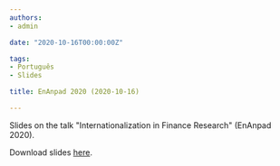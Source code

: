 ```yaml
---
authors:
- admin

date: "2020-10-16T00:00:00Z"

tags: 
- Português
- Slides

title: EnAnpad 2020 (2020-10-16)

---
```


Slides on the talk "Internationalization in Finance Research" (EnAnpad 2020). 

Download slides [here](https://zenodo.org/record/4096078).
